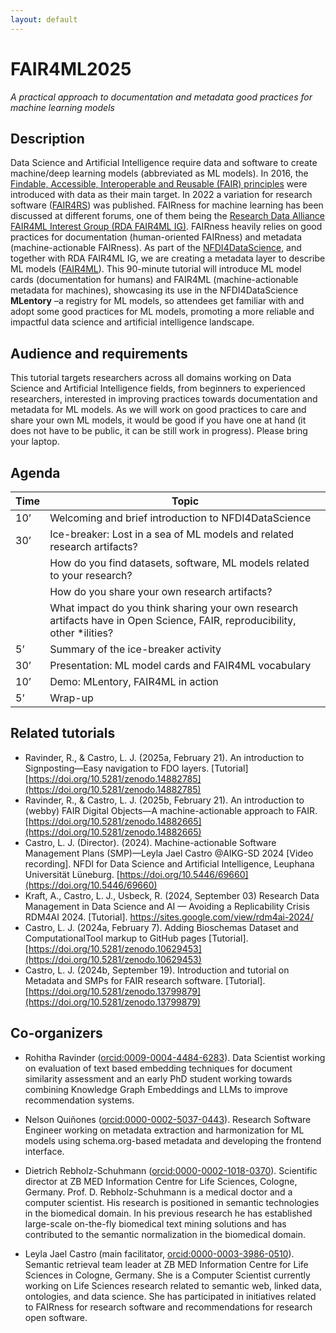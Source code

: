 ```yaml
---
layout: default
---
```

# FAIR4ML2025
*A practical approach to documentation and metadata good practices for machine learning models*

## Description

Data Science and Artificial Intelligence require data and software to create machine/deep learning models (abbreviated as ML models). 
In 2016, the [Findable, Accessible, Interoperable and Reusable (FAIR) principles](https://doi.org/10.1038/sdata.2016.18) were introduced with data as their main target. 
In 2022 a variation for research software ([FAIR4RS](https://doi.org/10.1038/s41597-022-01710-x)) was published. 
FAIRness for machine learning has been discussed at different forums, one of them being the [Research Data Alliance FAIR4ML Interest Group (RDA FAIR4ML IG)](https://www.rd-alliance.org/groups/fair-machine-learning-fair4ml-ig). 
FAIRness heavily relies on good practices for documentation (human-oriented FAIRness) and metadata (machine-actionable FAIRness). 
As part of the [NFDI4DataScience](https://www.nfdi4datascience.de/), and together with RDA FAIR4ML IG, we are creating a metadata layer to describe ML models ([FAIR4ML](https://w3id.org/fair4ml)). 
This 90-minute tutorial will introduce ML model cards (documentation for humans) and FAIR4ML (machine-actionable metadata for machines), 
showcasing its use in the NFDI4DataScience **MLentory** –a registry for ML models, so attendees get familiar with and adopt some good practices for ML models, promoting a more reliable and impactful data science and artificial intelligence landscape.

## Audience and requirements

This tutorial targets researchers across all domains working on Data Science and Artificial Intelligence fields, from beginners to experienced researchers, interested in improving practices towards documentation and metadata for ML models. 
As we will work on good practices to care and share your own ML models, it would be good if you have one at hand (it does not have to be public, it can be still work in progress). Please bring your laptop.

## Agenda
| Time | Topic |
| ---- | ----------  |
| 10’  | Welcoming and brief introduction to NFDI4DataScience |
| 30’  | Ice-breaker: Lost in a sea of ML models and related research artifacts? |
|      |   How do you find datasets, software, ML models related to your research? |
|      |   How do you share your own research artifacts? |
|      |   What impact do you think sharing your own research artifacts have in Open Science, FAIR, reproducibility, other \*ilities? |
| 5’   | Summary of the ice-breaker activity |
| 30’  | Presentation: ML model cards and FAIR4ML vocabulary |
| 10’  | Demo: MLentory, FAIR4ML in action |
| 5’   | Wrap-up |

## Related tutorials

* Ravinder, R., & Castro, L. J. (2025a, February 21). An introduction to Signposting—Easy navigation to FDO layers. [Tutorial] [https://doi.org/10.5281/zenodo.14882785](https://doi.org/10.5281/zenodo.14882785) 
* Ravinder, R., & Castro, L. J. (2025b, February 21). An introduction to (webby) FAIR Digital Objects—A machine-actionable approach to FAIR. [https://doi.org/10.5281/zenodo.14882665](https://doi.org/10.5281/zenodo.14882665) 
* Castro, L. J. (Director). (2024). Machine-actionable Software Management Plans (SMP)—Leyla Jael Castro @AIKG-SD 2024 [Video recording]. NFDI for Data Science and Artificial Intelligence, Leuphana Universität Lüneburg. [https://doi.org/10.5446/69660](https://doi.org/10.5446/69660) 
* Kraft, A., Castro, L. J., Usbeck, R. (2024, September 03) Research Data Management in Data Science and AI — Avoiding a Replicability Crisis RDM4AI 2024. [Tutorial]. https://sites.google.com/view/rdm4ai-2024/ 
* Castro, L. J. (2024a, February 7). Adding Bioschemas Dataset and ComputationalTool markup to GitHub pages [Tutorial]. [https://doi.org/10.5281/zenodo.10629453](https://doi.org/10.5281/zenodo.10629453) 
* Castro, L. J. (2024b, September 19). Introduction and tutorial on Metadata and SMPs for FAIR research software. [Tutorial]. [https://doi.org/10.5281/zenodo.13799879](https://doi.org/10.5281/zenodo.13799879)

## Co-organizers

* Rohitha Ravinder ([orcid:0009-0004-4484-6283](https://orcid.org/0009-0004-4484-6283)). 
Data Scientist working on evaluation of text based embedding techniques for document similarity assessment and an early PhD student working towards combining Knowledge Graph Embeddings and LLMs to improve recommendation systems. 

* Nelson Quiñones ([orcid:0000-0002-5037-0443](https://orcid.org/0000-0002-5037-0443)). 
Research Software Engineer working on metadata extraction and harmonization for ML models using schema.org-based metadata and developing the frontend interface. 

* Dietrich Rebholz-Schuhmann ([orcid:0000-0002-1018-0370](https://orcid.org/0000-0002-1018-0370)). 
Scientific director at ZB MED Information Centre for Life Sciences, Cologne, Germany. Prof. D. Rebholz-Schuhmann is a medical doctor and a computer scientist.
His research is positioned in semantic technologies in the biomedical domain. In his previous research he has established large-scale on-the-fly biomedical text mining solutions and has contributed to the semantic normalization in the biomedical domain.

* Leyla Jael Castro (main facilitator, [orcid:0000-0003-3986-0510](https://orcid.org/0000-0003-3986-0510)).
Semantic retrieval team leader at ZB MED Information Centre for Life Sciences in Cologne, Germany.
She is a Computer Scientist currently working on Life Sciences research related to semantic web, linked data, ontologies, and data science.
She has participated in initiatives related to FAIRness for research software and recommendations for research open software.


